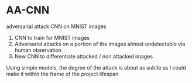 # AA-CNN
adversarial attack CNN on MNIST images

1. CNN to train for MNIST images 
2. Adversarial attacks on a portion of the images almost undetectable via human observation
3. New CNN to differentiate attacked / non attacked images 

Using simple models, the degree of the attack is about as subtle as I could make it within the frame of the project lifespan
